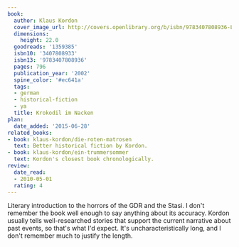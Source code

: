 ```yaml
---
book:
  author: Klaus Kordon
  cover_image_url: http://covers.openlibrary.org/b/isbn/9783407808936-L.jpg
  dimensions:
    height: 22.0
  goodreads: '1359385'
  isbn10: '3407808933'
  isbn13: '9783407808936'
  pages: 796
  publication_year: '2002'
  spine_color: '#ec641a'
  tags:
  - german
  - historical-fiction
  - ya
  title: Krokodil im Nacken
plan:
  date_added: '2015-06-28'
related_books:
- book: klaus-kordon/die-roten-matrosen
  text: Better historical fiction by Kordon.
- book: klaus-kordon/ein-trummersommer
  text: Kordon's closest book chronologically.
review:
  date_read:
  - 2010-05-01
  rating: 4
---
```

Literary introduction to the horrors of the GDR and the Stasi. I don't remember the book well enough to say anything
about its accuracy. Kordon usually tells well-researched stories that support the current narrative about past events,
so that's what I'd expect. It's uncharacteristically long, and I don't remember much to justify the length.
